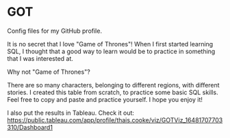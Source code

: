 # GOT
Config files for my GitHub profile.

It is no secret that I love "Game of Thrones"! When I first started learning SQL, I thought that a good way to learn would be to practice in something that I was 
interested at. 

Why not "Game of Thrones"?

There are so many characters, belonging to different regions, with different stories. I created this table from scratch, to practice some basic SQL skills. Feel free 
to copy and paste and practice yourself. I hope you enjoy it!

I also put the results in Tableau. Check it out:
https://public.tableau.com/app/profile/thais.cooke/viz/GOTViz_16481707703310/Dashboard1


